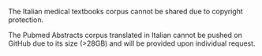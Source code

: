 The Italian medical textbooks corpus cannot be shared due to copyright protection.

The Pubmed Abstracts corpus translated in Italian cannot be pushed on GitHub due to its size (>28GB) and will be provided upon individual request.
